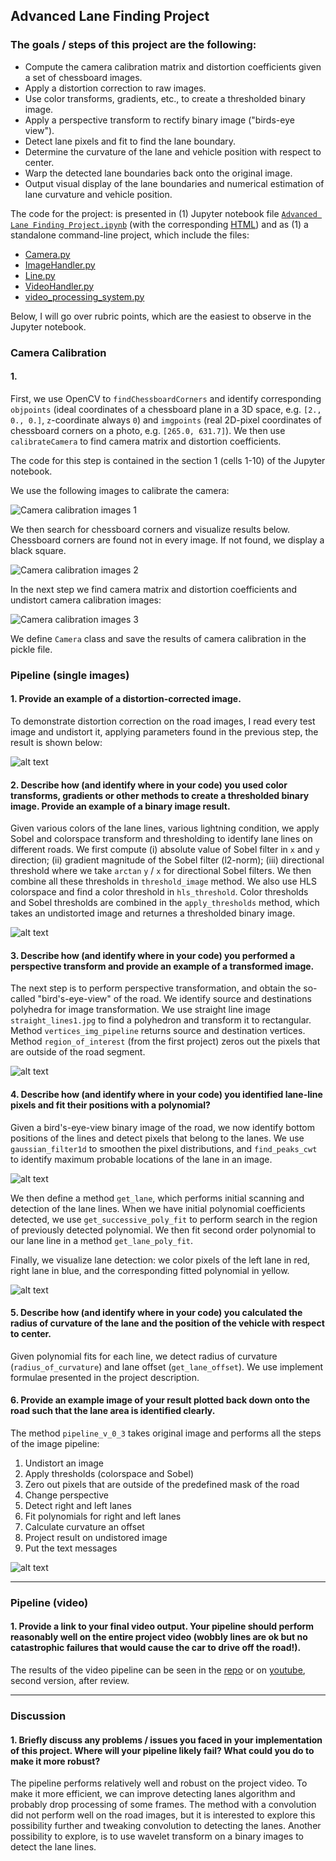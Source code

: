 ## Advanced Lane Finding Project

### The goals / steps of this project are the following:

* Compute the camera calibration matrix and distortion coefficients given a set of chessboard images.
* Apply a distortion correction to raw images.
* Use color transforms, gradients, etc., to create a thresholded binary image.
* Apply a perspective transform to rectify binary image ("birds-eye view").
* Detect lane pixels and fit to find the lane boundary.
* Determine the curvature of the lane and vehicle position with respect to center.
* Warp the detected lane boundaries back onto the original image.
* Output visual display of the lane boundaries and numerical estimation of lane curvature and vehicle position.

[//]: # (Image References)

[image1]: ./output_images/pic_1.png "Camera calibration images"
[image2]: ./output_images/pic_2.png "Chessboard Corners"
[image3]: ./output_images/pic_3.png "Undistorted Images"
[image4]: ./output_images/pic_4.png "Undistorted Road Images"
[image5]: ./output_images/pic_5.png "Thresholded images"
[image6]: ./output_images/pic_6.png "Birds-eye-view"
[image7]: ./output_images/pic_7.png "Finding peaks"
[image8]: ./output_images/pic_8.png "Finding lanes"
[image9]: ./output_images/pic_9.png "Image pipeline results"
[video1]: ./project_video.mp4 "Video"

The code for the project: is presented in (1) Jupyter notebook file 
[`Advanced Lane Finding
Project.ipynb`](https://github.com/selyunin/carnd_t1_p4/blob/master/Advanced%20Lane%20Finding%20Project.ipynb) 
(with the corresponding
[HTML](https://github.com/selyunin/carnd_t1_p4/blob/master/Advanced%2BLane%2BFinding%2BProject.html))
and as (1) a standalone command-line project, which include the files:
* [Camera.py](https://github.com/selyunin/carnd_t1_p4/blob/master/Camera.py)
* [ImageHandler.py](https://github.com/selyunin/carnd_t1_p4/blob/master/ImageHandler.py)
* [Line.py](https://github.com/selyunin/carnd_t1_p4/blob/master/Line.py)
* [VideoHandler.py](https://github.com/selyunin/carnd_t1_p4/blob/master/VideoHandler.py)
* [video_processing_system.py](https://github.com/selyunin/carnd_t1_p4/blob/master/video_processing_system.py)

Below, I will go over rubric points, which are the easiest to observe in the
Jupyter notebook.


### Camera Calibration

#### 1. 

First, we use OpenCV to `findChessboardCorners` and identify
corresponding `objpoints` (ideal coordinates of a chessboard plane in
a 3D space, e.g. `[2., 0., 0.]`, `z`-coordinate always `0`) and
`imgpoints` (real 2D-pixel coordinates of chessboard corners on a
photo, e.g. `[265.0, 631.7]`). We then use  `calibrateCamera` to find
camera matrix and distortion coefficients.

The code for this step is contained in the section 1 (cells 1-10) 
of the Jupyter notebook.

We use the following images to calibrate the camera: 

![Camera calibration images 1][image1]

We then search for chessboard corners and visualize results below. 
Chessboard corners are found not in every image. 
If not found, we display a black square.

![Camera calibration images 2][image2]

In the next step we find camera matrix and distortion coefficients and undistort
camera calibration images:

![Camera calibration images 3][image3]

We define `Camera` class and save the results of camera calibration in
the pickle file.

### Pipeline (single images)

#### 1. Provide an example of a distortion-corrected image.

To demonstrate distortion correction on the road images, I read every test image and undistort it, applying parameters found in the previous step, the result is shown below:

![alt text][image4]

#### 2. Describe how (and identify where in your code) you used color transforms, gradients or other methods to create a thresholded binary image.  Provide an example of a binary image result.

Given various colors of the lane lines, various lightning condition,
we apply Sobel and colorspace transform and thresholding to identify
lane lines on different roads.
We first compute (i) absolute value of Sobel filter in `x` and `y`
direction; (ii) gradient magnitude of the Sobel filter (l2-norm);
(iii) directional threshold where we take `arctan` `y` / `x` for
directional Sobel filters. We then combine all these thresholds in
`threshold_image` method. We also use HLS colorspace and find a color
threshold in `hls_threshold`. Color thresholds and Sobel thresholds
are combined in the `apply_thresholds` method, which takes an
undistorted image and returnes a thresholded binary image.

![alt text][image5]

#### 3. Describe how (and identify where in your code) you performed a perspective transform and provide an example of a transformed image.

The next step is to perform perspective transformation, and obtain the
so-called "bird's-eye-view" of the road. We identify source and
destinations polyhedra for image transformation. We use straight line
image `straight_lines1.jpg` to find a polyhedron and transform it to
rectangular. Method `vertices_img_pipeline` returns source and
destination vertices. Method `region_of_interest` (from the first
project) zeros out the pixels that are outside of the road segment.


![alt text][image6]

#### 4. Describe how (and identify where in your code) you identified lane-line pixels and fit their positions with a polynomial?

Given a bird's-eye-view binary image of the road, we now identify
bottom positions of the lines and detect pixels that belong to the
lanes. We use `gaussian_filter1d` to smoothen the pixel distributions,
and `find_peaks_cwt` to identify maximum probable locations of the
lane in an image.

![alt text][image7]

We then define a method `get_lane`, which performs initial scanning and
detection of the lane lines. When we have initial polynomial
coefficients detected, we use `get_successive_poly_fit` to perform
search in the region of previously detected polynomial. We then fit
second order polynomial to our lane line in a method
`get_lane_poly_fit`.

Finally, we visualize lane detection: we color pixels of the left lane in
red, right lane in blue, and the corresponding fitted polynomial in
yellow. 

![alt text][image8]

#### 5. Describe how (and identify where in your code) you calculated the radius of curvature of the lane and the position of the vehicle with respect to center.

Given polynomial fits for each line, we detect radius of curvature
(`radius_of_curvature`) and lane offset (`get_lane_offset`).
We use implement formulae presented in the project description.

#### 6. Provide an example image of your result plotted back down onto the road such that the lane area is identified clearly.

The method `pipeline_v_0_3` takes original image and performs all the steps of
the image pipeline:
1. Undistort an image
2. Apply thresholds (colorspace and Sobel)
3. Zero out pixels that are outside of the predefined mask of the road
4. Change perspective
5. Detect right and left lanes
6. Fit polynomials for right and left lanes
7. Calculate curvature an offset
8. Project result on undistored image
9. Put the text messages

![alt text][image9]

---

### Pipeline (video)

#### 1. Provide a link to your final video output.  Your pipeline should perform reasonably well on the entire project video (wobbly lines are ok but no catastrophic failures that would cause the car to drive off the road!).

The results of the video pipeline can be seen in the [repo](./project_video_out.mp4) or on
[youtube](https://youtu.be/2QbDrsd3G5Q), second version, after review.


---

### Discussion

#### 1. Briefly discuss any problems / issues you faced in your implementation of this project.  Where will your pipeline likely fail?  What could you do to make it more robust?

The pipeline performs relatively well and robust on the project video. 
To make it more efficient, we can improve detecting lanes algorithm and probably
drop processing of some frames. The method with a convolution did not
perform well on the road images, but it is interested to explore this 
possibility further and tweaking convolution to detecting the lanes.
Another possibility to explore, is to use wavelet transform on a
binary images to detect the lane lines.
